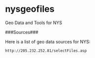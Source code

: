 nysgeofiles
===========

Geo Data and Tools for NYS


###Sources###

Here is a list of geo data sources for NYS:

    http://205.232.252.81/selectFiles.asp
    

